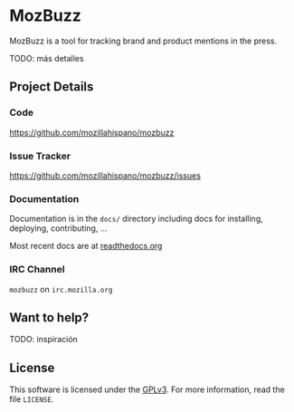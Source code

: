 # MozBuzz

MozBuzz is a tool for tracking brand and product mentions in the press.

TODO: más detalles

## Project Details

### Code

https://github.com/mozillahispano/mozbuzz

### Issue Tracker

https://github.com/mozillahispano/mozbuzz/issues

### Documentation

Documentation is in the ``docs/`` directory including docs for
installing, deploying, contributing, ...

Most recent docs are at [readthedocs.org](https://mozzbuzz.readthedocs.org/en/latest/)

### IRC Channel
``mozbuzz`` on ``irc.mozilla.org``


## Want to help?
TODO: inspiración


## License
This software is licensed under the [GPLv3][GPL]. For more
information, read the file ``LICENSE``.

[GPL]: http://www.gnu.org/licenses/gpl-3.0.html

